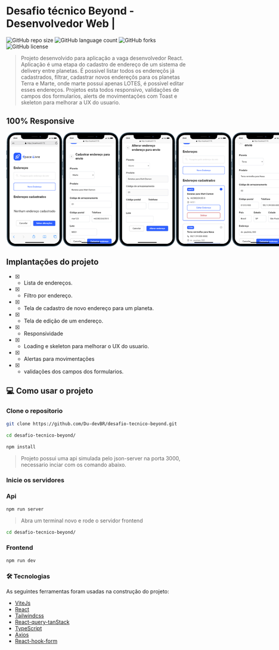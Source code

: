 # Desafio técnico Beyond - Desenvolvedor Web |


![GitHub repo size](https://img.shields.io/github/repo-size/Du-devBR/desafio-tecnico-beyond)
![GitHub language count](https://img.shields.io/github/languages/count/Du-devBR/desafio-tecnico-beyond)
![GitHub forks](https://img.shields.io/github/forks/Du-devBR/desafio-tecnico-beyond)
![GitHub license](https://img.shields.io/github/license/Du-devBR/desafio-tecnico-beyond)

> Projeto desenvolvido para aplicação a vaga desenvolvedor React. Aplicação é uma etapa do cadastro de endereço de um sistema de delivery entre planetas. É possivel listar todos os endereçõs já cadastrados, filtrar, cadastrar novos endereçõs para os planetas Terra e Marte, onde marte possui apenas LOTES, é possivel editar esses endereços.
> Projetos esta todos responsivo, validações de campos dos formularios, alerts de movimentações com Toast e skeleton para melhorar a UX do usuario.

## 100% Responsive

<div
  style="width:100%; display:flex; gap:16px, flex-wrap: wrap"
>
<img src="./src/assets//screenshot//screen1.png" width="30%">
<img src="./src/assets//screenshot//screen5.png" width="30%">
<img src="./src/assets//screenshot//screen2.png" width="30%">
<img src="./src/assets//screenshot//screen3.png" width="30%">
<img src="./src/assets//screenshot//screen4.png" width="30%">
</div>


## Implantações do projeto

- [x] - Lista de endereços.
- [x] - Filtro por endereço.
- [x] - Tela de cadastro de novo endereço para um planeta.
- [x] - Tela de edição de um endereço.
- [x] - Responsividade
- [x] - Loading e skeleton para melhorar o UX do usuario.
- [x] - Alertas para movimentações
- [x] - validações dos campos dos formularios.


## 💻 Como usar o projeto

<h3>Clone o repositorio</h3>

```bash
git clone https://github.com/Du-devBR/desafio-tecnico-beyond.git
```

```bash
cd desafio-tecnico-beyond/
```

```bash
npm install
```
> Projeto possui uma api simulada pelo json-server na porta 3000, necessario inciar com os comando abaixo.

<h3>Inicie os servidores</h3>

### Api
```bash
npm run server
```
> Abra um terminal novo e rode o servidor frontend

```bash
cd desafio-tecnico-beyond/
```

### Frontend
```bash
npm run dev
```

### 🛠 Tecnologias

As seguintes ferramentas foram usadas na construção do projeto:

- [ViteJs](https://vitejs.dev/)
- [React](https://pt-br.reactjs.org/)
- [Tailwindcss](https://tailwindcss.com/)
- [React-query-tanStack](https://tanstack.com/)
- [TypeScript](https://www.typescriptlang.org/)
- [Axios](https://axios-http.com/ptbr/docs/intro)
- [React-hook-form](https://react-hook-form.com/)
